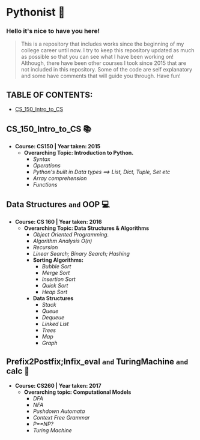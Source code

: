 # Pythonist :snake:

### Hello it's nice to have you here!
> This is a repository that includes works since the beginning of my college career until now.
> I try to keep this repository updated as much as possible so that you can see what I have been working on!
> Although, there have been other courses I took since 2015 that are not included in this repository.
> Some of the code are self explanatory and some have comments that will guide you through. Have fun!

## TABLE OF CONTENTS:
   * [CS_150_Intro_to_CS](#cs_150_intro_to_cs-books)

## CS_150_Intro_to_CS :books:

* **Course: CS150 \| Year taken: 2015**
    * **Overarching Topic: Introduction to Python.**
      * *Syntax*
      * *Operations*
      * *Python's built in Data types ==> List, Dict, Tuple, Set etc*
      * *Array comprehension*
      * *Functions*

## Data Structures ```and``` OOP :computer:
* **Course: CS 160 \| Year taken: 2016**
  * **Overarching Topic: Data Structures & Algorithms**
    * *Object Oriented Programming.*
    * *Algorithm Analysis O(n)*
    * *Recursion*
    * *Linear Search; Binary Search; Hashing*
    * **Sorting Algorithms:**
      * *Bubble Sort*
      * *Merge Sort*
      * *Insertion Sort*
      * *Quick Sort*
      * *Heap Sort*
    * **Data Structures**
      * *Stack*
      * *Queue*
      * *Dequeue*
      * *Linked List*
      * *Trees*
      * *Map*
      * *Graph*

## Prefix2Postfix;Infix_eval ```and``` TuringMachine ```and``` calc :vhs:
* **Course: CS260 \| Year taken: 2017**
  * **Overarching topic: Computational Models**
    * *DFA*
    * *NFA*
    * *Pushdown Automata*
    * *Context Free Grammar*
    * *P==NP?*
    * *Turing Machine*
